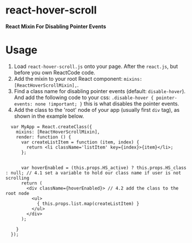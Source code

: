 react-hover-scroll
================

**React Mixin For Disabling Pointer Events**

# Usage

1. Load `react-hover-scroll.js` onto your page. After the `react.js`, but before you own ReactCode code.
2. Add the mixin to your root React component: `mixins: [ReactHoverScrollMixin],`.
3. Find a class name for disabling pointer events (default: `disable-hover`). And add the following code to your css: `.disable-hover { pointer-events: none !important; }` this is what disables the pointer events.
4. Add the class to the 'root' node of your app (usually first `div` tag), as shown in the example below.

```
  var MyApp = React.createClass({
    mixins: [ReactHoverScrollMixin],
    render: function () {
      var createListItem = function (item, index) {
        return <li className='listItem' key={index}>{item}</li>;
      };
      
      
      var hoverEnabled = (this.props.HS_active) ? this.props.HS_class : null; // 4.1 set a variable to hold our class name if user is not scrolling
      return (
        <div className={hoverEnabled}> // 4.2 add the class to the root node
          <ul>
            { this.props.list.map(createListItem) }
          </ul>
        </div>
      );
      
    }
  });
```


